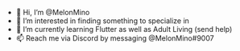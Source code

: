 - 👋 Hi, I’m @MelonMino
- 👀 I’m interested in finding something to specialize in
- 🌱 I’m currently learning Flutter as well as Adult Living (send help)
- 📫 Reach me via Discord by messaging @MelonMino#9007

<!---
MelonMino/MelonMino is a ✨ special ✨ repository because its `README.md` (this file) appears on your GitHub profile.
You can click the Preview link to take a look at your changes.
--->
